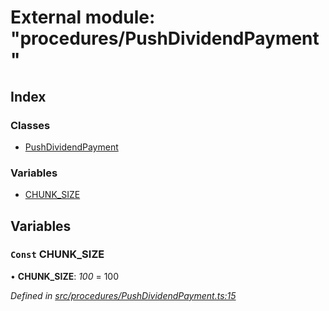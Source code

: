 # External module: "procedures/PushDividendPayment"

## Index

### Classes

* [PushDividendPayment](../classes/_procedures_pushdividendpayment_.pushdividendpayment.md)

### Variables

* [CHUNK_SIZE](_procedures_pushdividendpayment_.md#const-chunk_size)

## Variables

### `Const` CHUNK_SIZE

• **CHUNK_SIZE**: *100* = 100

*Defined in [src/procedures/PushDividendPayment.ts:15](https://github.com/PolymathNetwork/polymath-sdk/blob/e8bbc1e/src/procedures/PushDividendPayment.ts#L15)*
